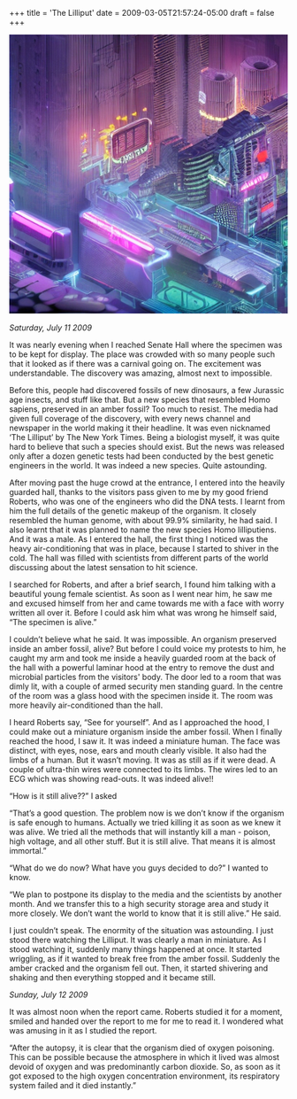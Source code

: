 +++
title = 'The Lilliput'
date = 2009-03-05T21:57:24-05:00
draft = false
+++

![lilliput](../../content/images/lilliput.jpg)

*Saturday, July 11 2009*

It was nearly evening when I reached Senate Hall where the specimen was to be kept for display. The place was crowded with so many people such that it looked as if there was a carnival going on. The excitement was understandable. The discovery was amazing, almost next to impossible.

Before this, people had discovered fossils of new dinosaurs, a few Jurassic age insects, and stuff like that. But a new species that resembled Homo sapiens, preserved in an amber fossil? Too much to resist. The media had given full coverage of the discovery, with every news channel and newspaper in the world making it their headline. It was even nicknamed ‘The Lilliput’ by The New York Times. Being a biologist myself, it was quite hard to believe that such a species should exist. But the news was released only after a dozen genetic tests had been conducted by the best genetic engineers in the world. It was indeed a new species. Quite astounding.

After moving past the huge crowd at the entrance, I entered into the heavily guarded hall, thanks to the visitors pass given to me by my good friend Roberts, who was one of the engineers who did the DNA tests. I learnt from him the full details of the genetic makeup of the organism. It closely resembled the human genome, with about 99.9% similarity, he had said. I also learnt that it was planned to name the new species Homo lilliputiens. And it was a male. As I entered the hall, the first thing I noticed was the heavy air-conditioning that was in place, because I started to shiver in the cold. The hall was filled with scientists from different parts of the world discussing about the latest sensation to hit science.

I searched for Roberts, and after a brief search, I found him talking with a beautiful young female scientist. As soon as I went near him, he saw me and excused himself from her and came towards me with a face with worry written all over it. Before I could ask him what was wrong he himself said, “The specimen is alive.”

I couldn’t believe what he said. It was impossible. An organism preserved inside an amber fossil, alive? But before I could voice my protests to him, he caught my arm and took me inside a heavily guarded room at the back of the hall with a powerful laminar hood at the entry to remove the dust and microbial particles from the visitors' body. The door led to a room that was dimly lit, with a couple of armed security men standing guard. In the centre of the room was a glass hood with the specimen inside it. The room was more heavily air-conditioned than the hall.

I heard Roberts say, “See for yourself”. And as I approached the hood, I could make out a miniature organism inside the amber fossil. When I finally reached the hood, I saw it. It was indeed a miniature human. The face was distinct, with eyes, nose, ears and mouth clearly visible. It also had the limbs of a human. But it wasn’t moving. It was as still as if it were dead. A couple of ultra-thin wires were connected to its limbs. The wires led to an ECG which was showing read-outs. It was indeed alive!!

“How is it still alive??” I asked

“That’s a good question. The problem now is we don’t know if the organism is safe enough to humans. Actually we tried killing it as soon as we knew it was alive. We tried all the methods that will instantly kill a man - poison, high voltage, and all other stuff. But it is still alive. That means it is almost immortal.”

“What do we do now? What have you guys decided to do?” I wanted to know.

“We plan to postpone its display to the media and the scientists by another month. And we transfer this to a high security storage area and study it more closely. We don’t want the world to know that it is still alive.” He said.

I just couldn’t speak. The enormity of the situation was astounding. I just stood there watching the Lilliput. It was clearly a man in miniature. As I stood watching it, suddenly many things happened at once. It started wriggling, as if it wanted to break free from the amber fossil. Suddenly the amber cracked and the organism fell out. Then, it started shivering and shaking and then everything stopped and it became still.

*Sunday, July 12 2009*

It was almost noon when the report came. Roberts studied it for a moment, smiled and handed over the report to me for me to read it. I wondered what was amusing in it as I studied the report.

“After the autopsy, it is clear that the organism died of oxygen poisoning. This can be possible because the atmosphere in which it lived was almost devoid of oxygen and was predominantly carbon dioxide. So, as soon as it got exposed to the high oxygen concentration environment, its respiratory system failed and it died instantly.”